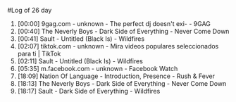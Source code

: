 #Log of 26 day

1. [00:00] 9gag.com - unknown - The perfect dj doesn't exi- - 9GAG
1. [00:40] The Neverly Boys - Dark Side of Everything - Never Come Down
1. [00:41] Sault - Untitled (Black Is) - Wildfires
1. [02:07] tiktok.com - unknown - Mira videos populares seleccionados para ti | TikTok
1. [02:11] Sault - Untitled (Black Is) - Wildfires
1. [05:35] m.facebook.com - unknown - Facebook Watch
1. [18:09] Nation Of Language - Introduction, Presence - Rush & Fever
1. [18:13] The Neverly Boys - Dark Side of Everything - Never Come Down
1. [18:17] Sault - Dark Side of Everything - Wildfires
